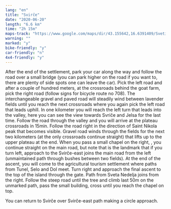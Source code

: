 ```yaml
---
lang: "en"
title: "Svirče"
date: "2020-06-20"
length: "6.6 km"
time: "2h 15m"
maps-track: "https://www.google.com/maps/dir/43.155642,16.6391409/Sveti+Nikola,+21465,+Svir%C4%8De/@43.1488575,16.5914961,13z/data=!4m9!4m8!1m0!1m5!1m1!1s0x134a7e589243301b:0xb511ab261b2d9d7e!2m2!1d16.597556!2d43.144528!3e2!5m1!1e4"
warning: ""
marked: "y"
bike-friendly: "y"
car-friendly: "n"
4x4-friendly: "y"
---
```


After the end of the settlement, park your car along the way and follow the road over a small bridge (you can park higher on the road if you want to, there are plenty of side spots one can leave the car). Pick the left road and after a couple of hundred meters, at the crossroads behind the goat farm, pick the right road (follow signs for bicycle route no 708). The interchangeable gravel and paved road will steadily wind between lavender fields until you reach the next crossroads where you again pick the left road that leads uphill. In one kilometer you will reach the left turn that leads into the valley, here you can see the view towards Svriče and Jelsa for the last time. Follow the road through the valley and you will arrive at the plateau crossroads in 15min. Follow the road right in the direction of Saint Nikola peak that becomes visible. Gravel road winds through the fields for the next two kilometers (at the only crossroads continue straight) that lifts up to the upper plateau at the end. When you pass a small chapel on the right, , you continue straight on the main road, but note that is the landmark that if you turn left, approach to the Svirče-east joins the main road from the left (unmaintained path through bushes between two fields). At the end of the ascent, you will come to the agricultural tourism settlement where paths from Tunel, Selo and Dol meet. Turn right and approach the final ascent to the top of the island through the gate. Path from Sveta Nedelja joins from the right. Follow the steep road until the tree and climb last 50m on the unmarked path, pass the small building, cross until you reach the chapel on top.

You can return to Svirče over Svirče-east path making a circle approach.


